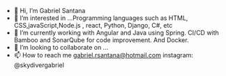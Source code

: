 - 👋 Hi, I’m Gabriel Santana
- 👀 I’m interested in ...Programming languages such as HTML, CSS,javaScript,Node.js , react, Python, Django, C#, etc
- 🌱 I’m currently working with Angular and Java using Spring. CI/CD with Bamboo and SonarQube for code improvement. And Docker.
- 💞️ I’m looking to collaborate on ...
- 📫 How to reach me gabriel.rsantana@hotmail.com
                      instagram: @skydivergabriel

<!---
gabrielrsantana/gabrielrsantana is a ✨ special ✨ repository because its `README.md` (this file) appears on your GitHub profile.
You can click the Preview link to take a look at your changes.
--->
